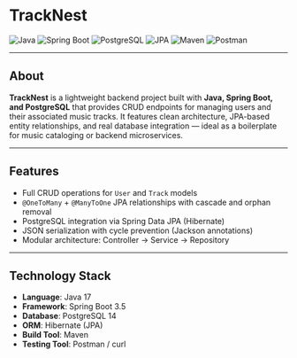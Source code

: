 # TrackNest

![Java](https://img.shields.io/badge/Java-ED8B00?logo=openjdk&logoColor=white&style=for-the-badge)
![Spring Boot](https://img.shields.io/badge/SpringBoot-6DB33F?logo=springboot&logoColor=white&style=for-the-badge)
![PostgreSQL](https://img.shields.io/badge/PostgreSQL-4169E1?logo=postgresql&logoColor=white&style=for-the-badge)
![JPA](https://img.shields.io/badge/JPA-Hibernate-59666C?logo=hibernate&logoColor=white&style=for-the-badge)
![Maven](https://img.shields.io/badge/Maven-C71A36?logo=apachemaven&logoColor=white&style=for-the-badge)
![Postman](https://img.shields.io/badge/Tested%20with-Postman-FF6C37?logo=postman&logoColor=white&style=for-the-badge)

---

## About

**TrackNest** is a lightweight backend project built with **Java, Spring Boot, and PostgreSQL** that provides CRUD endpoints for managing users and their associated music tracks. It features clean architecture, JPA-based entity relationships, and real database integration — ideal as a boilerplate for music cataloging or backend microservices.

---

## Features

- Full CRUD operations for `User` and `Track` models  
- `@OneToMany` + `@ManyToOne` JPA relationships with cascade and orphan removal  
- PostgreSQL integration via Spring Data JPA (Hibernate)  
- JSON serialization with cycle prevention (Jackson annotations)  
- Modular architecture: Controller → Service → Repository  

---

## Technology Stack

- **Language**: Java 17  
- **Framework**: Spring Boot 3.5  
- **Database**: PostgreSQL 14  
- **ORM**: Hibernate (JPA)  
- **Build Tool**: Maven  
- **Testing Tool**: Postman / curl